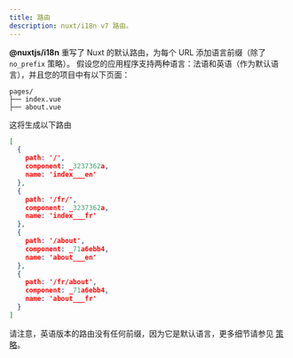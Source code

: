 ```yaml
---
title: 路由
description: nuxt/i18n v7 路由。
---
```


**@nuxtjs/i18n** 重写了 Nuxt 的默认路由，为每个 URL 添加语言前缀（除了 `no_prefix` 策略）。
假设您的应用程序支持两种语言：法语和英语（作为默认语言），并且您的项目中有以下页面：

```
pages/
├── index.vue
├── about.vue
```

这将生成以下路由

```json
[
  {
    path: '/',
    component: _3237362a,
    name: 'index___en'
  },
  {
    path: '/fr/',
    component: _3237362a,
    name: 'index___fr'
  },
  {
    path: '/about',
    component: _71a6ebb4,
    name: 'about___en'
  },
  {
    path: '/fr/about',
    component: _71a6ebb4,
    name: 'about___fr'
  }
]
```

请注意，英语版本的路由没有任何前缀，因为它是默认语言，更多细节请参见 [策略](./strategies)。